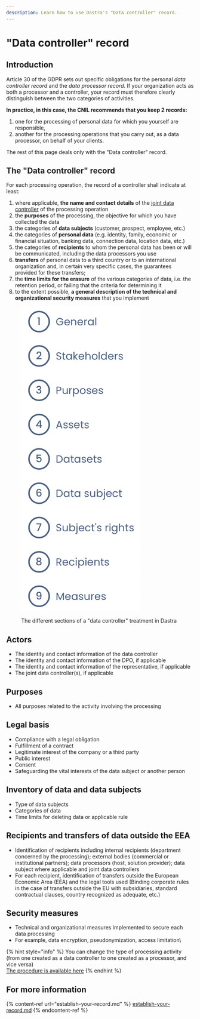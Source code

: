 ```yaml
---
description: Learn how to use Dastra's "Data controller" record.
---
```


# "Data controller" record

## Introduction

Article 30 of the GDPR sets out specific obligations for the personal _data controller record_ and the _data_ _processor record_. If your organization acts as both a processor and a controller, your record must therefore clearly distinguish between the two categories of activities.

**In practice, in this case, the CNIL recommends that you keep 2 records:**

1. one for the processing of personal data for which you yourself are responsible,
2. another for the processing operations that you carry out, as a data processor, on behalf of your clients.

The rest of this page deals only with the "Data controller" record.

## The "Data controller" record

For each processing operation, the record of a controller shall indicate at least:

1. where applicable, **the name and contact details** of the [joint data controller](https://eur-lex.europa.eu/legal-content/EN/TXT/?uri=CELEX%3A32016R0679#d1e3083-1-1) of the processing operation
2. the **purposes** of the processing, the objective for which you have collected the data
3. the categories of **data subjects** (customer, prospect, employee, etc.)
4. the categories of **personal data** (e.g. identity, family, economic or financial situation, banking data, connection data, location data, etc.)
5. the categories of **recipients** to whom the personal data has been or will be communicated, including the data processors you use
6. **transfers** of personal data to a third country or to an international organization and, in certain very specific cases, the guarantees provided for these transfers;
7. the **time limits for the erasure** of the various categories of data, i.e. the retention period, or failing that the criteria for determining it
8. to the extent possible, **a general description of the technical and organizational security measures** that you implement

<figure><img src="../../.gitbook/assets/Capture d’écran 2023-01-24 à 16.56.25.png" alt=""><figcaption><p>The different sections of a "data controller" treatment in Dastra</p></figcaption></figure>

## Actors

* The identity and contact information of the data controller&#x20;
* The identity and contact information of the DPO, if applicable&#x20;
* The identity and contact information of the representative, if applicable&#x20;
* The joint data controller(s), if applicable

## Purposes

* All purposes related to the activity involving the processing

## Legal basis

* Compliance with a legal obligation&#x20;
* Fulfillment of a contract&#x20;
* Legitimate interest of the company or a third party&#x20;
* Public interest&#x20;
* Consent&#x20;
* Safeguarding the vital interests of the data subject or another person

## Inventory of data and data subjects

* Type of data subjects&#x20;
* Categories of data&#x20;
* Time limits for deleting data or applicable rule

## Recipients and transfers of data outside the EEA

* Identification of recipients including internal recipients (department concerned by the processing); external bodies (commercial or institutional partners); data processors (host, solution provider); data subject where applicable and joint data controllers&#x20;
* For each recipient, identification of transfers outside the European Economic Area (EEA) and the legal tools used (Binding corporate rules in the case of transfers outside the EU with subsidiaries, standard contractual clauses, country recognized as adequate, etc.)

## Security measures

* Technical and organizational measures implemented to secure each data processing&#x20;
* For example, data encryption, pseudonymization, access limitation\


{% hint style="info" %}
You can change the type of processing activity (from one created as a data controller to one created as a processor, and vice versa)\
[The procedure is available here](https://doc.dastra.eu/en/features/editer-le-registre/frequently-asked-questions#how-can-i-change-my-type-of-processing-activity-from-one-created-as-a-data-controller-to-one-created)
{% endhint %}

## For more information

{% content-ref url="establish-your-record.md" %}
[establish-your-record.md](establish-your-record.md)
{% endcontent-ref %}
